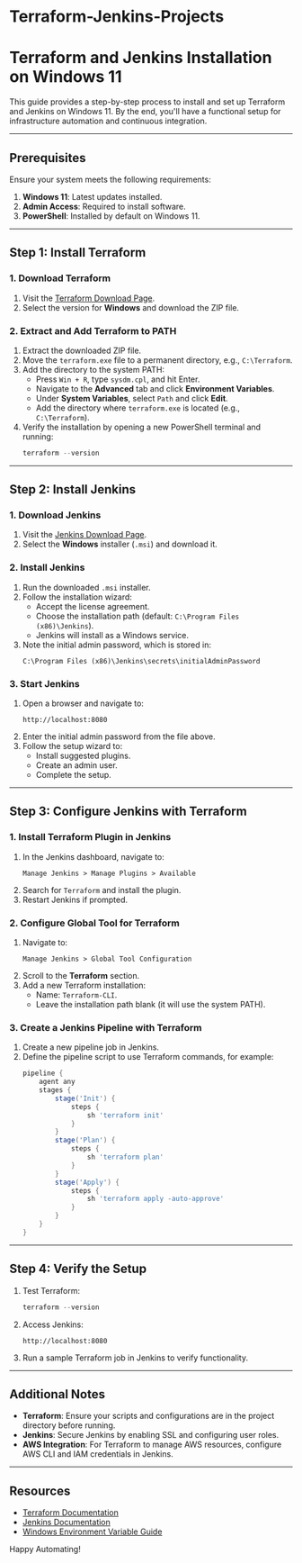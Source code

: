# Terraform-Jenkins-Projects


# Terraform and Jenkins Installation on Windows 11

This guide provides a step-by-step process to install and set up Terraform and Jenkins on Windows 11. By the end, you'll have a functional setup for infrastructure automation and continuous integration.

---

## Prerequisites

Ensure your system meets the following requirements:

1. **Windows 11**: Latest updates installed.
2. **Admin Access**: Required to install software.
3. **PowerShell**: Installed by default on Windows 11.

---

## Step 1: Install Terraform

### 1. Download Terraform

1. Visit the [Terraform Download Page](https://www.terraform.io/downloads.html).
2. Select the version for **Windows** and download the ZIP file.

### 2. Extract and Add Terraform to PATH

1. Extract the downloaded ZIP file.
2. Move the `terraform.exe` file to a permanent directory, e.g., `C:\Terraform`.
3. Add the directory to the system PATH:
   - Press `Win + R`, type `sysdm.cpl`, and hit Enter.
   - Navigate to the **Advanced** tab and click **Environment Variables**.
   - Under **System Variables**, select `Path` and click **Edit**.
   - Add the directory where `terraform.exe` is located (e.g., `C:\Terraform`).
4. Verify the installation by opening a new PowerShell terminal and running:
   ```powershell
   terraform --version
   ```

---

## Step 2: Install Jenkins

### 1. Download Jenkins

1. Visit the [Jenkins Download Page](https://www.jenkins.io/download/).
2. Select the **Windows** installer (`.msi`) and download it.

### 2. Install Jenkins

1. Run the downloaded `.msi` installer.
2. Follow the installation wizard:
   - Accept the license agreement.
   - Choose the installation path (default: `C:\Program Files (x86)\Jenkins`).
   - Jenkins will install as a Windows service.
3. Note the initial admin password, which is stored in:
   ```
   C:\Program Files (x86)\Jenkins\secrets\initialAdminPassword
   ```

### 3. Start Jenkins

1. Open a browser and navigate to:
   ```
   http://localhost:8080
   ```
2. Enter the initial admin password from the file above.
3. Follow the setup wizard to:
   - Install suggested plugins.
   - Create an admin user.
   - Complete the setup.

---

## Step 3: Configure Jenkins with Terraform

### 1. Install Terraform Plugin in Jenkins

1. In the Jenkins dashboard, navigate to:
   ```
   Manage Jenkins > Manage Plugins > Available
   ```
2. Search for `Terraform` and install the plugin.
3. Restart Jenkins if prompted.

### 2. Configure Global Tool for Terraform

1. Navigate to:
   ```
   Manage Jenkins > Global Tool Configuration
   ```
2. Scroll to the **Terraform** section.
3. Add a new Terraform installation:
   - Name: `Terraform-CLI`.
   - Leave the installation path blank (it will use the system PATH).

### 3. Create a Jenkins Pipeline with Terraform

1. Create a new pipeline job in Jenkins.
2. Define the pipeline script to use Terraform commands, for example:
   ```groovy
   pipeline {
       agent any
       stages {
           stage('Init') {
               steps {
                   sh 'terraform init'
               }
           }
           stage('Plan') {
               steps {
                   sh 'terraform plan'
               }
           }
           stage('Apply') {
               steps {
                   sh 'terraform apply -auto-approve'
               }
           }
       }
   }
   ```

---

## Step 4: Verify the Setup

1. Test Terraform:
   ```powershell
   terraform --version
   ```
2. Access Jenkins:
   ```
   http://localhost:8080
   ```
3. Run a sample Terraform job in Jenkins to verify functionality.

---

## Additional Notes

- **Terraform**: Ensure your scripts and configurations are in the project directory before running.
- **Jenkins**: Secure Jenkins by enabling SSL and configuring user roles.
- **AWS Integration**: For Terraform to manage AWS resources, configure AWS CLI and IAM credentials in Jenkins.

---

## Resources

- [Terraform Documentation](https://www.terraform.io/docs/index.html)
- [Jenkins Documentation](https://www.jenkins.io/doc/)
- [Windows Environment Variable Guide](https://docs.microsoft.com/en-us/windows/win32/procthread/environment-variables)

Happy Automating!

